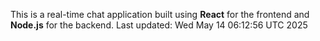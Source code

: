 This is a real-time chat application built using **React** for the frontend and **Node.js** for the backend.
Last updated: Wed May 14 06:12:56 UTC 2025
